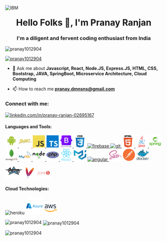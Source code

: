 <img align="left" alt="IBM" src="https://thumbs.gfycat.com/AdolescentAbleCarp-size_restricted.gif" width="100"/>
<h1 align="center">Hello Folks 👋, I'm Pranay Ranjan</h1>
<h3 align="center">I'm a diligent and fervent coding enthusiast from India</h3>
<p align="left"> <img src="https://komarev.com/ghpvc/?username=pranay1012904&label=Profile%20views&color=0e75b6&style=flat" alt="pranay1012904" /> </p>

<p align="left"> <a href="https://github.com/ryo-ma/github-profile-trophy"><img src="https://github-profile-trophy.vercel.app/?username=pranay1012904" alt="pranay1012904" /></a> </p>

- 💬 Ask me about **Javascript, React, Node.JS, Express.JS, HTML, CSS, Bootstrap, JAVA, SpringBoot, Microservice Architecture, Cloud Computing**

- 📫 How to reach me **pranay.dmnsns@gmail.com**


<h3 align="left">Connect with me:</h3>
<p align="left">
<a href="www.linkedin.com/in/pranay-ranjan-1b6503374" target="_blank"><img align="center" src="https://raw.githubusercontent.com/rahuldkjain/github-profile-readme-generator/master/src/images/icons/Social/linked-in-alt.svg" alt="linkedin.com/in/pranay-ranjan-02695167" height="30" width="40" /></a>
</p>

<h4 align="left">Languages and Tools:</h4>
<p align="left"> <a href="https://developer.android.com" target="_blank" rel="noreferrer"> <img src="https://raw.githubusercontent.com/devicons/devicon/master/icons/android/android-original-wordmark.svg" alt="android" width="40" height="40"/> </a> <a href="https://babeljs.io/" target="_blank" rel="noreferrer" style="color:red;"> <img src="https://github.com/devicons/devicon/blob/master/icons/babel/babel-original.svg" alt="babel" width="40" height="40"/> </a> <a href="https://getbootstrap.com" target="_blank" rel="noreferrer"> 
<img src="https://raw.githubusercontent.com/devicons/devicon/master/icons/javascript/javascript-original.svg" alt="javascript" width="40" height="40"/> </a>
<img src="https://raw.githubusercontent.com/devicons/devicon/master/icons/typescript/typescript-original.svg" alt="typescript" width="40" height="40"/>   
<a href="https://kubernetes.io" target="_blank" rel="noreferrer">  
<img src="https://github.com/devicons/devicon/blob/master/icons/bootstrap/bootstrap-original-wordmark.svg" alt="bootstrap" width="40" height="40"/> </a> <a href="https://www.w3schools.com/css/" target="_blank" rel="noreferrer"> <img src="https://raw.githubusercontent.com/devicons/devicon/master/icons/css3/css3-original-wordmark.svg" alt="css3" width="40" height="40"/> </a> <a href="https://expressjs.com" target="_blank" rel="noreferrer">  <img src="https://www.vectorlogo.zone/logos/firebase/firebase-icon.svg" alt="firebase" width="40" height="40"/> </a> <a href="https://git-scm.com/" target="_blank" rel="noreferrer"> <img src="https://www.vectorlogo.zone/logos/git-scm/git-scm-icon.svg" alt="git" width="40" height="40"/> </a> <a href="https://heroku.com" target="_blank" rel="noreferrer"> </a> <a href="https://www.w3.org/html/" target="_blank" rel="noreferrer"> <img src="https://raw.githubusercontent.com/devicons/devicon/master/icons/html5/html5-original-wordmark.svg" alt="html5" width="40" height="40"/> </a> <a href="https://www.java.com" target="_blank" rel="noreferrer">
<img src="https://github.com/devicons/devicon/blob/master/icons/java/java-original-wordmark.svg" alt="express" width="40" height="40"/> </a> <a href="https://firebase.google.com/" target="_blank" rel="noreferrer">
<img src="https://github.com/devicons/devicon/blob/master/icons/spring/spring-original-wordmark.svg" alt="java" width="40" height="40"/> </a> <a href="https://www.mongodb.com/" target="_blank" rel="noreferrer"> <img src="https://raw.githubusercontent.com/devicons/devicon/master/icons/mongodb/mongodb-original-wordmark.svg" alt="mongodb" width="40" height="40"/> </a> <a href="https://www.mysql.com/" target="_blank" rel="noreferrer"> <img src="https://raw.githubusercontent.com/devicons/devicon/master/icons/mysql/mysql-original-wordmark.svg" alt="mysql" width="40" height="40"/> </a> <a href="https://nodejs.org" target="_blank" rel="noreferrer"> <img src="https://raw.githubusercontent.com/devicons/devicon/master/icons/nodejs/nodejs-original-wordmark.svg" alt="nodejs" width="40" height="40"/> </a> <a href="https://www.php.net" target="_blank" rel="noreferrer"> <img src="https://raw.githubusercontent.com/devicons/devicon/master/icons/php/php-original.svg" alt="php" width="40" height="40"/> </a> <a href="https://reactjs.org/" target="_blank" rel="noreferrer"> <img src="https://raw.githubusercontent.com/devicons/devicon/master/icons/react/react-original-wordmark.svg" alt="react" width="40" height="40"/> <img src="https://github.com/devicons/devicon/blob/master/icons/materialui/materialui-original.svg" alt="react" width="40" height="40"/></a> <a href="https://sass-lang.com" target="_blank" rel="noreferrer">
<a href="https://angular.io" target="_blank" rel="noreferrer"> <img src="https://angular.io/assets/images/logos/angular/angular.svg" alt="angular" width="40" height="40"/> </a> 
<img src="https://raw.githubusercontent.com/devicons/devicon/master/icons/sass/sass-original.svg" alt="sass" width="40" height="40"/> </a> 
<img src="https://github.com/devicons/devicon/blob/master/icons/postman/postman-original.svg" alt="sass" width="40" height="40"/>
<img src="https://github.com/devicons/devicon/blob/master/icons/docker/docker-original-wordmark.svg" alt="sass" width="40" height="40"/>
<img src="https://github.com/devicons/devicon/blob/master/icons/groovy/groovy-original.svg" alt="sass" width="55" height="55"/>
<img src="https://github.com/devicons/devicon/blob/master/icons/maven/maven-original.svg" alt="sass" width="40" height="40"/>
<img src="https://github.com/devicons/devicon/blob/master/icons/junit/junit-plain-wordmark.svg" alt="sass" width="40" height="40"/>
</p>
<h4 align="left">Cloud Technologies:</h4>
<p align="left">
<img src="https://www.vectorlogo.zone/logos/heroku/heroku-icon.svg" alt="heroku" width="40" height="40"/>
<img src="https://github.com/devicons/devicon/blob/master/icons/azure/azure-original-wordmark.svg" alt="typescript" width="55" height="55"/>
<img src="https://github.com/devicons/devicon/blob/master/icons/amazonwebservices/amazonwebservices-original-wordmark.svg" alt="typescript" width="40" height="40"/>
</p>

<p><img align="left" src="https://github-readme-stats.vercel.app/api/top-langs?username=pranay1012904&show_icons=true&locale=en&layout=compact" alt="pranay1012904" /></p>

<p>&nbsp;<img align="center" src="https://github-readme-stats.vercel.app/api?username=pranay1012904&show_icons=true&locale=en" alt="pranay1012904" /></p>

<p><img align="center" src="https://github-readme-streak-stats.herokuapp.com/?user=pranay1012904&" alt="pranay1012904" /></p>

